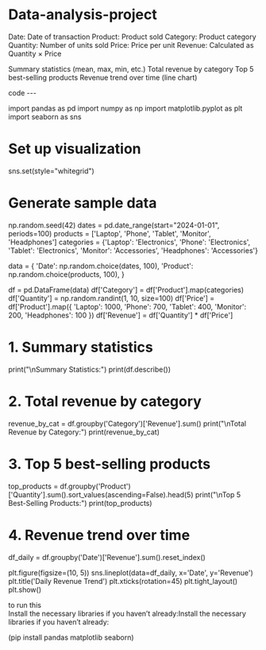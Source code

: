 # Data-analysis-project

Date: Date of transaction
Product: Product sold
Category: Product category
Quantity: Number of units sold 
Price: Price per unit
Revenue: Calculated as Quantity × Price



Summary statistics (mean, max, min, etc.)
Total revenue by category
Top 5 best-selling products
Revenue trend over time (line chart)


code ---

import pandas as pd
import numpy as np
import matplotlib.pyplot as plt
import seaborn as sns

# Set up visualization
sns.set(style="whitegrid")

# Generate sample data
np.random.seed(42)
dates = pd.date_range(start="2024-01-01", periods=100)
products = ['Laptop', 'Phone', 'Tablet', 'Monitor', 'Headphones']
categories = {'Laptop': 'Electronics', 'Phone': 'Electronics', 'Tablet': 'Electronics',
              'Monitor': 'Accessories', 'Headphones': 'Accessories'}

data = {
    'Date': np.random.choice(dates, 100),
    'Product': np.random.choice(products, 100),
}

df = pd.DataFrame(data)
df['Category'] = df['Product'].map(categories)
df['Quantity'] = np.random.randint(1, 10, size=100)
df['Price'] = df['Product'].map({
    'Laptop': 1000,
    'Phone': 700,
    'Tablet': 400,
    'Monitor': 200,
    'Headphones': 100
})
df['Revenue'] = df['Quantity'] * df['Price']

# 1. Summary statistics
print("\nSummary Statistics:")
print(df.describe())

# 2. Total revenue by category
revenue_by_cat = df.groupby('Category')['Revenue'].sum()
print("\nTotal Revenue by Category:")
print(revenue_by_cat)

# 3. Top 5 best-selling products
top_products = df.groupby('Product')['Quantity'].sum().sort_values(ascending=False).head(5)
print("\nTop 5 Best-Selling Products:")
print(top_products)

# 4. Revenue trend over time
df_daily = df.groupby('Date')['Revenue'].sum().reset_index()

plt.figure(figsize=(10, 5))
sns.lineplot(data=df_daily, x='Date', y='Revenue')
plt.title('Daily Revenue Trend')
plt.xticks(rotation=45)
plt.tight_layout()
plt.show()


to run this  
Install the necessary libraries if you haven’t already:Install the necessary libraries if you haven’t already:

  (pip install pandas matplotlib seaborn)

